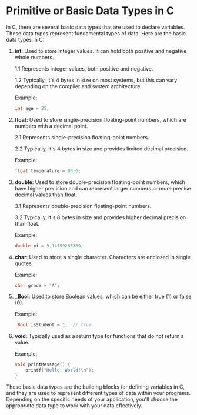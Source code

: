 # Primitive or Basic Data Types in C
In C, there are several basic data types that are used to declare variables. These data types represent fundamental types of data. Here are the basic data types in C:

1. **int**: Used to store integer values. It can hold both positive and negative whole numbers.
    
    1.1 Represents integer values, both positive and negative.
   
    1.2 Typically, it's 4 bytes in size on most systems, but this can vary depending on the compiler and system architecture

   Example:
   ```c
   int age = 25;
   ```

2. **float**: Used to store single-precision floating-point numbers, which are numbers with a decimal point.

    2.1 Represents single-precision floating-point numbers.
   
    2.2 Typically, it's 4 bytes in size and provides limited decimal precision.

   Example:
   ```c
   float temperature = 98.6;
   ```

3. **double**: Used to store double-precision floating-point numbers, which have higher precision and can represent larger numbers or more precise decimal values than float.

   3.1  Represents double-precision floating-point numbers.

   3.2  Typically, it's 8 bytes in size and provides higher decimal precision than float.

   Example:
   ```c
   double pi = 3.14159265359;
   ```

5. **char**: Used to store a single character. Characters are enclosed in single quotes.

   Example:
   ```c
   char grade = 'A';
   ```

6. **_Bool**: Used to store Boolean values, which can be either true (1) or false (0).

   Example:
   ```c
   _Bool isStudent = 1;  // true
   ```

7. **void**: Typically used as a return type for functions that do not return a value.

   Example:
   ```c
   void printMessage() {
       printf("Hello, World!\n");
   }
   ```

These basic data types are the building blocks for defining variables in C, and they are used to represent different types of data within your programs. Depending on the specific needs of your application, you'll choose the appropriate data type to work with your data effectively.
